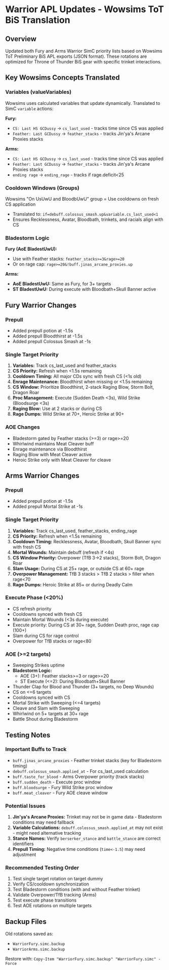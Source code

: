 # Warrior APL Updates - Wowsims ToT BiS Translation

## Overview
Updated both Fury and Arms Warrior SimC priority lists based on Wowsims ToT Preliminary BiS APL exports (JSON format). These rotations are optimized for Throne of Thunder BiS gear with specific trinket interactions.

## Key Wowsims Concepts Translated

### Variables (valueVariables)
Wowsims uses calculated variables that update dynamically. Translated to SimC `variable` actions:

**Fury:**
- `CS: Last HS GCDussy` → `cs_last_used` - tracks time since CS was applied
- `Feather: Last GCDussy` → `feather_stacks` - tracks Jin'ya's Arcane Proxies stacks

**Arms:**
- `CS: Last HS GCDussy` → `cs_last_used` - tracks time since CS was applied  
- `Feather: Last GCDussy` → `feather_stacks` - tracks Jin'ya's Arcane Proxies stacks
- `ending rage` → `ending_rage` - tracks if rage.deficit<25

### Cooldown Windows (Groups)
Wowsims "On UsUwU and BloodbUwU" group = Use cooldowns on fresh CS application
- Translated to: `if=debuff.colossus_smash.up&variable.cs_last_used<1`
- Ensures Recklessness, Avatar, Bloodbath, trinkets, and racials align with CS

### Bladestorm Logic
**Fury (AoE BladestUwU):**
- Use with Feather stacks: `feather_stacks>=3&rage>=20`
- Or on rage cap: `rage>=20&!buff.jinas_arcane_proxies.up`

**Arms:**
- **AoE BladestUwU:** Same as Fury, for 3+ targets
- **ST BladestUwU:** During execute with Bloodbath+Skull Banner active

## Fury Warrior Changes

### Prepull
- Added prepull potion at -1.5s
- Added prepull Bloodthirst at -1.5s  
- Added prepull Colossus Smash at -1s

### Single Target Priority
1. **Variables:** Track cs_last_used and feather_stacks
2. **CS Priority:** Refresh when <1.5s remaining
3. **Cooldown Timing:** All major CDs sync with fresh CS (<1s old)
4. **Enrage Maintenance:** Bloodthirst when missing or <1.5s remaining
5. **CS Window:** Prioritize Bloodthirst, 2-stack Raging Blow, Storm Bolt, Dragon Roar
6. **Proc Management:** Execute (Sudden Death <3s), Wild Strike (Bloodsurge <3s)
7. **Raging Blow:** Use at 2 stacks or during CS
8. **Rage Dumps:** Wild Strike at 70+, Heroic Strike at 90+

### AOE Changes
- Bladestorm gated by Feather stacks (>=3) or rage>=20
- Whirlwind maintains Meat Cleaver buff
- Enrage maintenance via Bloodthirst
- Raging Blow with Meat Cleaver active
- Heroic Strike only with Meat Cleaver for cleave

## Arms Warrior Changes

### Prepull
- Added prepull potion at -1.5s
- Added prepull Mortal Strike at -1s

### Single Target Priority
1. **Variables:** Track cs_last_used, feather_stacks, ending_rage
2. **CS Priority:** Refresh when <1.5s remaining
3. **Cooldown Timing:** Recklessness, Avatar, Bloodbath, Skull Banner sync with fresh CS
4. **Mortal Wounds:** Maintain debuff (refresh if <4s)
5. **CS Window Priority:** Overpower (TfB 3→2 stacks), Storm Bolt, Dragon Roar
6. **Slam Usage:** During CS at 25+ rage, or outside CS at 60+ rage
7. **Overpower Management:** TfB 3 stacks > TfB 2 stacks > filler when rage<70
8. **Rage Dumps:** Heroic Strike at 85+ or during Deadly Calm

### Execute Phase (<20%)
- CS refresh priority
- Cooldowns synced with fresh CS
- Maintain Mortal Wounds (<3s during execute)
- Execute priority: During CS at 30+ rage, Sudden Death proc, rage cap (100+)
- Slam during CS for rage control
- Overpower for TfB stacks or rage<80

### AOE (>=2 targets)
- Sweeping Strikes uptime
- **Bladestorm Logic:**
  - AOE (3+): Feather stacks>=3 or rage>=20
  - ST Execute (<=2): During Bloodbath+Skull Banner
- Thunder Clap for Blood and Thunder (3+ targets, no Deep Wounds)
- CS on <=6 targets
- Cooldowns synced with CS
- Mortal Strike with Sweeping (<=4 targets)
- Cleave and Slam with Sweeping
- Whirlwind on 5+ targets at 30+ rage
- Battle Shout during Bladestorm

## Testing Notes

### Important Buffs to Track
- `buff.jinas_arcane_proxies` - Feather trinket stacks (key for Bladestorm timing)
- `debuff.colossus_smash.applied_at` - For cs_last_used calculation
- `buff.taste_for_blood` - Arms Overpower priority (track stacks)
- `buff.sudden_death` - Execute proc window
- `buff.bloodsurge` - Fury Wild Strike proc window
- `buff.meat_cleaver` - Fury AOE cleave window

### Potential Issues
1. **Jin'ya's Arcane Proxies:** Trinket may not be in game data - Bladestorm conditions may need fallback
2. **Variable Calculations:** `debuff.colossus_smash.applied_at` may not exist - might need alternative tracking
3. **Stance Names:** Verify `berserker_stance` and `battle_stance` are correct identifiers
4. **Prepull Timing:** Negative time conditions (`time<-1.5`) may need adjustment

### Recommended Testing Order
1. Test single target rotation on target dummy
2. Verify CS/cooldown synchronization
3. Test Bladestorm conditions (with and without Feather trinket)
4. Validate Overpower/TfB tracking (Arms)
5. Test execute phase transitions
6. Test AOE rotations on multiple targets

## Backup Files
Old rotations saved as:
- `WarriorFury.simc.backup`
- `WarriorArms.simc.backup`

Restore with: `Copy-Item "WarriorFury.simc.backup" "WarriorFury.simc" -Force`
